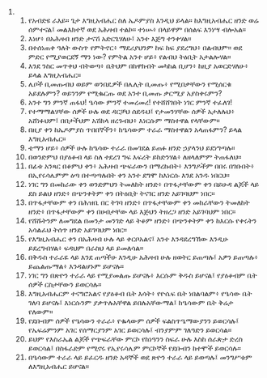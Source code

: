 <ol>
  <li>
    <ol>
      <li>የአብድዩ ራእይ። ጌታ እግዚአብሔር ስለ ኤዶምያስ እንዲህ ይላል። ከእግዚአብሔር ዘንድ ወሬ ሰምተናል፤ መልእክተኛ ወደ አሕዛብ ተልኮ። ተነሡ፥ በላይዋም በሰልፍ እንነሣ ብሎአል።</li>
      <li>እነሆ፥ በአሕዛብ ዘንድ ታናሽ አድርጌሃለሁ፤ አንተ እጅግ ተንቀሃል።</li>
      <li>በተሰነጠቀ ዓለት ውስጥ የምትኖር፥ ማደሪያህንም ከፍ ከፍ ያደረግህ፥ በልብህም። ወደ ምድር የሚያወርደኝ ማን ነው? የምትል አንተ ሆይ፥ የልብህ ትዕቢት አታልሎሃል።</li>
      <li>እንደ ንስር መጥቀህ ብትወጣ፥ ቤትህም በከዋክብት መካከል ቢሆን፥ ከዚያ አወርድሃለሁ፥ ይላል እግዚአብሔር።</li>
      <li>ሌቦች ቢመጡብህ ወይም ወንበዴዎች በሌሊት ቢመጡ፥ የሚበቃቸውን የሚሰርቁ አይደሉምን? ወይንንም የሚቈርጡ ወደ አንተ ቢመጡ ቃርሚያ አያስቀሩምን?</li>
      <li>አንተ ግን ምንኛ ጠፋህ! ዔሳው ምንኛ ተመረመረ! የተሸሸገበት ነገር ምንኛ ተፈለገ!</li>
      <li>የተማማልሃቸው ሰዎች ሁሉ ወደ ዳርቻህ ሰደዱህ፤ የታመንሃቸው ሰዎች አታለሉህ፥ አሸነፉህም፤ በበታችህም አሽክላ ዘረጉብህ፥ እነርሱም ማስተዋል የላቸውም።</li>
      <li>በዚያ ቀን ከኤዶምያስ ጥበበኞችን፥ ከዔሳውም ተራራ ማስተዋልን አላጠፋምን? ይላል እግዚአብሔር።</li>
      <li>ቴማን ሆይ፥ ሰዎች ሁሉ ከዔሳው ተራራ በመገደል ይጠፉ ዘንድ ኃያላንህ ይደነግጣሉ።</li>
      <li>በወንድምህ በያዕቆብ ላይ ስለ ተደረገ ግፍ እፍረት ይከድንሃል፥ ለዘላለምም ትጠፋለህ።</li>
      <li>በፊቱ አንጻር በቆምህ ቀን፥ አሕዛብ ጭፍራውን በማረኩበት፥ እንግዶችም በበሩ በገቡበት፥ በኢየሩሳሌምም ዕጣ በተጣጣሉበት ቀን አንተ ደግሞ ከእነርሱ እንደ አንዱ ነበርህ።</li>
      <li>ነገር ግን በመከራው ቀን ወንድምህን ትመለከት ዘንድ፥ በጥፋታቸውም ቀን በይሁዳ ልጆች ላይ ደስ ይልህ ዘንድ፥ በጭንቀትም ቀን በትዕቢት ትናገር ዘንድ አይገባህም ነበር።</li>
      <li>በጥፋታቸውም ቀን በሕዝቤ በር ትገባ ዘንድ፥ በጥፋታቸውም ቀን መከራቸውን ትመለከት ዘንድ፥ በጥፋታቸውም ቀን በሀብታቸው ላይ እጅህን ትዘረጋ ዘንድ አይገባህም ነበር።</li>
      <li>የሸሹትንም ለመግደል በመንታ መንገድ ላይ ትቆም ዘንድ፥ በጭንቀትም ቀን ከእርሱ የቀሩትን አሳልፈህ ትሰጥ ዘንድ አይገባህም ነበር።</li>
      <li>የእግዚአብሔር ቀን በአሕዛብ ሁሉ ላይ ቀርቦአልና፤ አንተ እንዳደረግኸው እንዲሁ ይደረግብሃል፥ ፍዳህም በራስህ ላይ ይመለሳል።</li>
      <li>በቅዱስ ተራራዬ ላይ እንደ ጠጣችሁ እንዲሁ አሕዛብ ሁሉ ዘወትር ይጠጣሉ፤ አዎን ይጠጣሉ፥ ይጨልጡማል፥ እንዳልሆኑም ይሆናሉ።</li>
      <li>ነገር ግን በጽዮን ተራራ ላይ የሚያመልጡ ይሆናሉ፥ እርሱም ቅዱስ ይሆናል፤ የያዕቆብም ቤት ሰዎች ርስታቸውን ይወርሳሉ።</li>
      <li>እግዚአብሔርም ተናግሮአልና የያዕቆብ ቤት እሳት፥ የዮሴፍ ቤት ነበልባልም፥ የዔሳው ቤት ገለባ ይሆናሉ፤ እነርሱንም ያቃጥሉአቸዋል ይበሉአቸውማል፤ ከዔሳውም ቤት ቅሬታ የለውም።</li>
      <li>የደቡብም ሰዎች የዔሳውን ተራራ፥ የቈላውም ሰዎች ፍልስጥዔማውያንን ይወርሳሉ፤ የኤፍሬምንም አገር የሰማርያንም አገር ይወርሳሉ፤ ብንያምም ገለዓድን ይወርሳል።</li>
      <li>ይህም የእስራኤል ልጆች የጭፍራቸው ምርኮ የከነዓንን ስፍራ ሁሉ እስከ ሰራጵታ ድረስ ይወርሳል፤ በስፋራድም የሚኖሩ የኢየሩሳሌም ምርኮኞች የደቡብን ከተሞች ይወርሳሉ።</li>
      <li>በዔሳውም ተራራ ላይ ይፈርዱ ዘንድ አዳኞች ወደ ጽዮን ተራራ ላይ ይወጣሉ፤ መንግሥቱም ለእግዚአብሔር ይሆናል።</li>
    </ol>
  </li>
</ol>